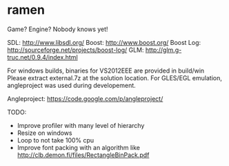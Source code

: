 ramen
=====

Game? Engine? Nobody knows yet!

SDL: http://www.libsdl.org/
Boost: http://www.boost.org/
Boost Log: http://sourceforge.net/projects/boost-log/
GLM: http://glm.g-truc.net/0.9.4/index.html

For windows builds, binaries for VS2012EEE are provided in build/win
Please extract external.7z at the solution location.
For GLES/EGL emulation, angleproject was used during developement.

Angleproject: https://code.google.com/p/angleproject/

TODO:

- Improve profiler with many level of hierarchy
- Resize on windows
- Loop to not take 100% cpu
- Improve font packing with an algorithm like http://clb.demon.fi/files/RectangleBinPack.pdf
